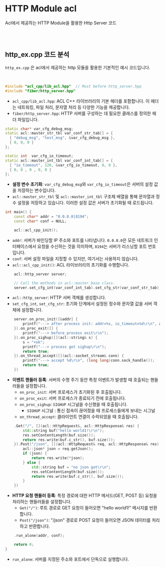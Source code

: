 # HTTP Module acl
Acl에서 제공하는 HTTP Module을 활용한 Http Server 코드

<br><br>


## http_ex.cpp 코드 분석
`http_ex.cpp` 은 acl에서 제공하는 http 모듈을 활용한 기본적인 예시 코드입니다.

<br>

```cpp
#include "acl_cpp/lib_acl.hpp"  // Must before http_server.hpp
#include "fiber/http_server.hpp"
```
- `acl_cpp/lib_acl.hpp`: ACL C++ 라이브러리의 기본 헤더를 포함합니다. 이 헤더는 네트워킹, 파일 처리, 문자열 처리 등 다양한 기능을 제공합니다.
- `fiber/http_server.hpp`: HTTP 서버를 구성하는 데 필요한 클래스를 정의한 헤더 파일입니다.

```cpp
static char* var_cfg_debug_msg;
static acl::master_str_tbl var_conf_str_tab[] = {
  { "debug_msg", "test_msg", &var_cfg_debug_msg },
  { 0, 0, 0 }
};

static int  var_cfg_io_timeout;
static acl::master_int_tbl var_conf_int_tab[] = {
  { "io_timeout", 120, &var_cfg_io_timeout, 0, 0 },
  { 0, 0 , 0 , 0, 0 }
};
```
- **설정 변수 초기화**: `var_cfg_debug_msg`와 `var_cfg_io_timeout`은 서버의 설정 값을 저장하는 변수입니다.
- `acl::master_str_tbl` 및 `acl::master_int_tbl` 구조체 배열을 통해 문자열과 정수 설정을 저장하고 있습니다. 이러한 설정 값은 서버가 초기화될 때 로드됩니다.

```cpp
int main() {
    const char* addr = "0.0.0.0|8194";
    const char* conf = NULL;

    acl::acl_cpp_init();
```
- `addr`: 서버가 바인딩할 IP 주소와 포트를 나타냅니다. `0.0.0.0`은 모든 네트워크 인터페이스에서 요청을 수신하는 것을 의미하며, `8194`는 서버가 리스닝할 포트 번호입니다.
- `conf`: 서버 설정 파일을 지정할 수 있지만, 여기서는 사용하지 않습니다.
- `acl::acl_cpp_init()`: ACL 라이브러리의 초기화를 수행합니다.

```cpp
    acl::http_server server;

    // Call the methods in acl::master_base class.
    server.set_cfg_int(var_conf_int_tab).set_cfg_str(var_conf_str_tab);
```
- `acl::http_server`: HTTP 서버 객체를 생성합니다.
- `set_cfg_int`, `set_cfg_str`: 초기화 단계에서 설정된 정수와 문자열 값을 서버 객체에 설정합니다.

```cpp
    server.on_proc_init([&addr] {
        printf("---> after process init: addr=%s, io_timeout=%d\r\n", addr, var_cfg_io_timeout);
    }).on_proc_exit([] {
        printf("---> before process exit\r\n");
    }).on_proc_sighup([](acl::string& s) {
        s = "+ok";
        printf("---> process got sighup\r\n");
        return true;
    }).on_thread_accept([](acl::socket_stream& conn) {
        printf("---> accept %d\r\n", (long long)conn.sock_handle());
        return true;
    })
```
- **이벤트 핸들러 등록**: 서버의 수명 주기 동안 특정 이벤트가 발생할 때 호출되는 핸들러들을 설정합니다.
    - `on_proc_init`: 서버 프로세스가 초기화된 후 호출됩니다.
    - `on_proc_exit`: 서버 프로세스가 종료되기 전에 호출됩니다.
    - `on_proc_sighup`: `SIGHUP` 시그널을 수신했을 때 호출됩니다.
      + `SIGHUP` 시그널 : 통신 접속이 끊어졌을 때 프로세스들에게 보내는 시그널
    - `on_thread_accept`: 클라이언트 연결이 수락되었을 때 호출됩니다.

```cpp
    .Get("/", [](acl::HttpRequest&, acl::HttpResponse& res) {
        std::string buf("hello world1!\r\n");
        res.setContentLength(buf.size());
        return res.write(buf.c_str(), buf.size());
    }).Post("/json", [](acl::HttpRequest& req, acl::HttpResponse& res) {
        acl::json* json = req.getJson();
        if (json) {
            return res.write(*json);
        } else {
            std::string buf = "no json got\r\n";
            res.setContentLength(buf.size());
            return res.write(buf.c_str(), buf.size());
        }
    })
```
- **HTTP 요청 핸들러 등록**: 특정 경로에 대한 HTTP 메서드(GET, POST 등) 요청을 처리하는 핸들러들을 설정합니다.
    - `Get("/")`: 루트 경로로 GET 요청이 들어오면 "hello world1!" 메시지를 반환합니다.
    - `Post("/json")`: "/json" 경로로 POST 요청이 들어오면 JSON 데이터를 처리하고 반환합니다.

```cpp
    .run_alone(addr, conf);

    return 0;
}
```
- `run_alone`: 서버를 지정된 주소와 포트에서 단독으로 실행합니다.

